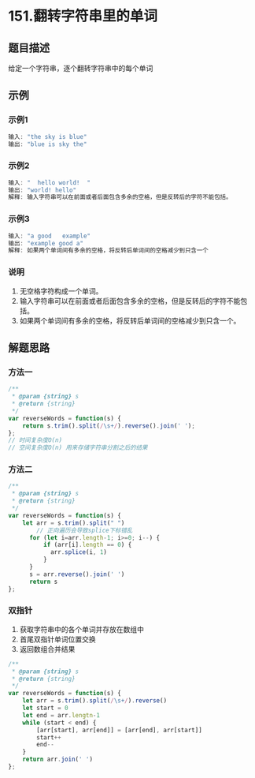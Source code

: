 # 151.翻转字符串里的单词

## 题目描述

给定一个字符串，逐个翻转字符串中的每个单词

## 示例

### 示例1

```javascript
输入: "the sky is blue"
输出: "blue is sky the"
```

### 示例2

```javascript
输入: "  hello world!  "
输出: "world! hello"
解释: 输入字符串可以在前面或者后面包含多余的空格，但是反转后的字符不能包括。
```

### 示例3

```javascript
输入: "a good   example"
输出: "example good a"
解释: 如果两个单词间有多余的空格，将反转后单词间的空格减少到只含一个
```

### 说明

1. 无空格字符构成一个单词。
2. 输入字符串可以在前面或者后面包含多余的空格，但是反转后的字符不能包括。
3. 如果两个单词间有多余的空格，将反转后单词间的空格减少到只含一个。

## 解题思路

### 方法一

```javascript
/**
 * @param {string} s
 * @return {string}
 */
var reverseWords = function(s) {
    return s.trim().split(/\s+/).reverse().join(' ');
};
// 时间复杂度O(n)
// 空间复杂度O(n) 用来存储字符串分割之后的结果
```

### 方法二

```javascript
/**
 * @param {string} s
 * @return {string}
 */
var reverseWords = function(s) {
    let arr = s.trim().split(" ")
    	// 正向遍历会导致splice下标错乱
      for (let i=arr.length-1; i>=0; i--) {
          if (arr[i].length == 0) {
            arr.splice(i, 1)
          }
      }
      s = arr.reverse().join(' ')
      return s
};
```

### 双指针

1. 获取字符串中的各个单词并存放在数组中
2. 首尾双指针单词位置交换
3. 返回数组合并结果

```javascript
/**
 * @param {string} s
 * @return {string}
 */
var reverseWords = function(s) {
    let arr = s.trim().split(/\s+/).reverse()
    let start = 0
    let end = arr.lengtn-1
    while (start < end) {
        [arr[start], arr[end]] = [arr[end], arr[start]]
        start++
        end--
    }
    return arr.join(' ')
};
```



